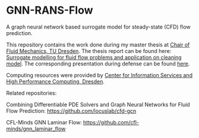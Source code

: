 # GNN-RANS-Flow
A graph neural network based surrogate model for steady-state (CFD) flow prediction.

This repository contains the work done during my master thesis at [Chair of Fluid Mechanics, TU Dresden](https://tu-dresden.de/ing/maschinenwesen/ism/psm). The thesis report can be found here: [Surrogate modelling for fluid flow problems and application on cleaning model](https://sankalpjena.github.io/documents/master_thesis_SJena.pdf). The corresponding presentation during defense can be found [here](https://sankalpjena.github.io/documents/thesis_presentation_vFinal.pdf).

Computing resources were provided by [Center for Information Services and High Performance Computing, Dresden](https://tu-dresden.de/zih).

Related repositories:

Combining Differentiable PDE Solvers and Graph Neural Networks for Fluid Flow Prediction: https://github.com/locuslab/cfd-gcn

CFL-Minds GNN Laminar Flow: https://github.com/cfl-minds/gnn_laminar_flow
